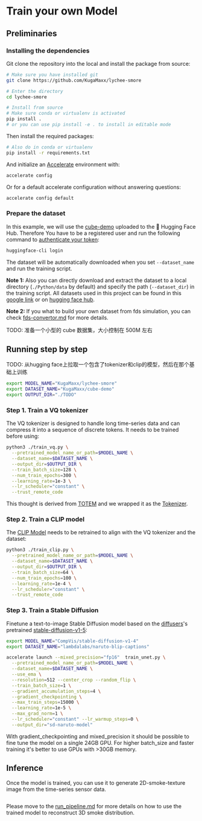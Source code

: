 # Train your own Model

## Preliminaries

### Installing the dependencies

Git clone the repository into the local and install the package from source:

```bash
# Make sure you have installed git
git clone https://github.com/KugaMaxx/lychee-smore

# Enter the directory
cd lychee-smore

# Install from source
# Make sure conda or virtualenv is activated
pip install .
# or you can use pip install -e . to install in editable mode
```

Then install the required packages:

```bash
# Also do in conda or virtualenv
pip install -r requirements.txt
```

And initialize an [Accelerate](https://github.com/huggingface/accelerate/)
environment with:

```bash
accelerate config
```

Or for a default accelerate configuration without answering questions:

```bash
accelerate config default
```

### Prepare the dataset

In this example, we will use the 
[cube-demo](https://huggingface.co/datasets/lambdalabs/naruto-blip-captions)
uploaded to the 🤗 Hugging Face Hub. Therefore You have to be a registered 
user and run the following command to 
[authenticate your token](https://huggingface.co/docs/hub/security-tokens):

```bash
huggingface-cli login
```

The dataset will be automatically downloaded when you set `--dataset_name` and
run the training script.

**Note 1:** Also you can directly download and extract the dataset to a local
directory (`./Python/data` by default) and specify the path (`--dataset_dir`)
in the training script. All datasets used in this project can be found in this
[google link](https://huggingface.co/datasets) or on
[hugging face hub]().

**Note 2:** If you what to build your own dataset from fds simulation, you can
check [fds-convertor.md]() for more details.

TODO: 准备一个小型的 cube 数据集，大小控制在 500M 左右

## Running step by step

TODO: 从hugging face上拉取一个包含了tokenizer和clip的模型，然后在那个基础上训练

```bash
export MODEL_NAME="KugaMaxx/lychee-smore"
export DATASET_NAME="KugaMaxx/cube-demo"
export OUTPUT_DIR="./TODO"
```

### Step 1. Train a VQ tokenizer

The VQ tokenizer is designed to handle long time-series data and can compress it
 into a sequence of discrete tokens. It needs to be trained before using:

```bash
python3 ./train_vq.py \
  --pretrained_model_name_or_path=$MODEL_NAME \
  --dataset_name=$DATASET_NAME \
  --output_dir=$OUTPUT_DIR \
  --train_batch_size=128 \
  --num_train_epochs=300 \
  --learning_rate=1e-3 \
  --lr_scheduler="constant" \
  --trust_remote_code
```

This thought is derived from 
[TOTEM](https://github.com/SaberaTalukder/TOTEM) and we wrapped it as the
 [Tokenizer](https://huggingface.co/docs/transformers/en/main_classes/tokenizer).

### Step 2. Train a CLIP model

The [CLIP Model](https://github.com/openai/CLIP) needs to be retrained to align
 with the VQ tokenizer and the dataset:

```bash
python3 ./train_clip.py \
  --pretrained_model_name_or_path=$MODEL_NAME \
  --dataset_name=$DATASET_NAME \
  --output_dir=$OUTPUT_DIR \
  --train_batch_size=64 \
  --num_train_epochs=100 \
  --learning_rate=1e-4 \
  --lr_scheduler="constant" \
  --trust_remote_code
```

### Step 3. Train a Stable Diffusion

Finetune a text-to-image Stable Diffusion model based on the
[diffusers](https://huggingface.co/docs/diffusers/en/index)'s pretrained
[stable-diffusion-v1-5](https://huggingface.co/CompVis/stable-diffusion-v1-5):

```bash
export MODEL_NAME="CompVis/stable-diffusion-v1-4"
export DATASET_NAME="lambdalabs/naruto-blip-captions"

accelerate launch --mixed_precision="fp16"  train_unet.py \
  --pretrained_model_name_or_path=$MODEL_NAME \
  --dataset_name=$DATASET_NAME \
  --use_ema \
  --resolution=512 --center_crop --random_flip \
  --train_batch_size=1 \
  --gradient_accumulation_steps=4 \
  --gradient_checkpointing \
  --max_train_steps=15000 \
  --learning_rate=1e-5 \
  --max_grad_norm=1 \
  --lr_scheduler="constant" --lr_warmup_steps=0 \
  --output_dir="sd-naruto-model"
```

With gradient_checkpointing and mixed_precision it should be possible to fine tune
the model on a single 24GB GPU. For higher batch_size and faster training it's
better to use GPUs with >30GB memory.

## Inference

Once the model is trained, you can use it to generate 2D-smoke-texture image
 from the time-series sensor data.

```python
```

Please move to the [run_pipeline.md]() for more details on how to use the
 trained model to reconstruct 3D smoke distribution.